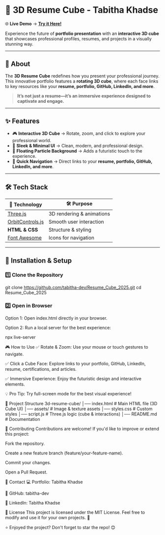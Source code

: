 # 🚀 3D Resume Cube - Tabitha Khadse  

🌐 **Live Demo** → [**Try it Here!**](https://replit.com/@TabithaK/Resume-Cube-2025)  

Experience the future of **portfolio presentation** with an **interactive 3D cube** that showcases professional profiles, resumes, and projects in a visually stunning way.  

---

## 📜 About  

The **3D Resume Cube** redefines how you present your professional journey. This innovative portfolio features a **rotating 3D cube**, where each face links to key resources like your **resume, portfolio, GitHub, LinkedIn, and more**.  

> **It’s not just a resume—it’s an immersive experience designed to captivate and engage.**  

---

## ✨ Features  

- 🎮 **Interactive 3D Cube** → Rotate, zoom, and click to explore your professional world.  
- 🎨 **Sleek & Minimal UI** → Clean, modern, and professional design.  
- 🌌 **Floating Particle Background** → Adds a futuristic touch to the experience.  
- 🔗 **Quick Navigation** → Direct links to your **resume, portfolio, GitHub, LinkedIn, and more**.  

---

## 🛠 Tech Stack  

| 🚀 Technology | 🛠 Purpose |
|--------------|----------|
| [Three.js](https://threejs.org/) | 3D rendering & animations |
| [OrbitControls.js](https://threejs.org/docs/#examples/en/controls/OrbitControls) | Smooth user interaction |
| **HTML & CSS** | Structure & styling |
| [Font Awesome](https://fontawesome.com/) | Icons for navigation |

---

## 🔧 Installation & Setup  

### 1️⃣ Clone the Repository  

git clone https://github.com/tabitha-dev/Resume_Cube_2025.git
cd Resume_Cube_2025

### 2️⃣ Open in Browser

Option 1: Open index.html directly in your browser.

Option 2: Run a local server for the best experience:

npx live-server

🎮 How to Use
✅ Rotate & Zoom: Use your mouse or touch gestures to navigate.

✅ Click a Cube Face: Explore links to your portfolio, GitHub, LinkedIn, resume, certifications, and articles.

✅ Immersive Experience: Enjoy the futuristic design and interactive elements.

💡 Pro Tip: Try full-screen mode for the best visual experience!

📂 Project Structure
3d-resume-cube/
│── index.html          # Main HTML file (3D Cube UI)
│── assets/             # Image & texture assets
│── styles.css          # Custom styles
│── script.js           # Three.js logic (cube & interactions)
│── README.md           # Documentation


🤝 Contributing
Contributions are welcome! If you'd like to improve or extend this project:

Fork the repository.

Create a new feature branch (feature/your-feature-name).

Commit your changes.

Open a Pull Request.

📧 Contact
💻 Portfolio: Tabitha Khadse

🐙 GitHub: tabitha-dev

💼 LinkedIn: Tabitha Khadse

📜 License
This project is licensed under the MIT License. Feel free to modify and use it for your own projects. 🚀

⭐ Enjoyed the project? Don't forget to star the repo! 😊

